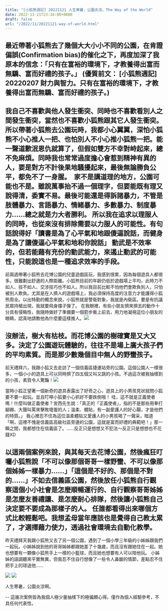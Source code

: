 ```yaml
---
title: "[小狐熊週記] 20221121 人生寒暑，公園炎涼。The Way of the World"
date: 2022-11-21T23:34:00+0800
draft: false
url: "/2022/11/20221121-way-of-world.html"
---
```


最近帶著小狐熊去了幾個大大小小不同的公園，在肯證偏誤(Confirmation bias)的催化之下，再度加深了我原本的信念：「只有在富裕的環境下，才教養得出富而無驕、富而好禮的孩子。」
(優質前文： [小狐熊週記] 20220207 財力與智力。只有在富裕的環境下，才教養得出富而無驕、富而好禮的孩子。)
--

我自己不喜歡與他人發生衝突、同時也不喜歡看別人之間發生衝突，當然也不喜歡小狐熊跟其它人發生衝突。
所以帶著小狐熊去公園玩時，我都小心翼翼，深怕小狐熊不小心推人一把、也怕別人不小心推小狐熊一把。能一聲道歉泯恩仇就算了，但假如雙方不幸對峙起來，總不免麻煩。同時我也常常過度擔心會惹到精神有異的人，要是對方不計後果地騷擾起來，最後無論勝負公平，都免不了一身腥。 
家不是講道理的地方，公園可能也不是。雖說萬事抬不過一個理字，但要能既有理又說得清，委實不易。最後可能還是得訴諸暴力，不管是肢體暴力、言語暴力、情緒暴力、多數暴力、制度暴力……總之就是力大者勝利。
所以我在追求以理服人的同時，也從來沒有排除需要以力服人的可能性。有句話說得好「讀書是為了心平氣和地跟傻逼說話，而健身是為了讓傻逼心平氣和地和你說話」
動武是不效率的，但若能藉有充份的動武能力，來遏止動武的可能性，只能說這也是一種追求效率的手段。
--
前兩週帶著小狐熊去花博公園的兒童遊戲區玩，我感到很累，因為每個遊具人都很多。很難劃出舒適的人際距離。小狐熊目前的年齡仍低於遊戲場上平均，此時力不如人、技不如人、交涉技巧也不如人。所以我目前比較不怕他們會欺負別人，只怕被別人欺負。尤其是在人擠人的遊戲場上，我必須保持高度的注意力才能護得小狐熊周全。以出特勤的概念來說，小狐熊就是警衛對象，我就是內衛區。要是有抗議民眾持槍出現，我就要飛身擋子彈了。
在我眼裡，有些小朋友擠來擠去的動作十分具有侵略性，我隨時做好了準備要一個箭步衝上前去，用力地凝視這位小朋友的眼睛，認真地請教他為什麼要這樣推人。![](https://blogger.googleusercontent.com/img/b/R29vZ2xl/AVvXsEj1ZDPzQpkHnPti_a7TU206xjRMZb_1MiSWzXY4PIVG0IvdGnRDEXkie7QlOKAwQFsF9VF5PLN4-yI6khwpy-NeDt8HyxPSDT-skw6C1MGuyUWl1H1dKiWn316HGxagJS4GDjX-Ln1hmPxls5EuezbkSmC7g_hHWegCYNWOZ9ntlTMVsmUlzhf5Zs3x/s320/image.png)

沒辦法，樹大有枯枝。而花博公園的樹確實是又大又多。決定了公園遊玩體驗的，往往不是場上廣大孩子們的平均素質。而是那少數幾個目中無人的野蠻孩子。
--
前天禮拜六，我跟小狐又去走訪了一個信義區捷運站旁的公園。這個公園人一樣很多，一個小小的遊具上可以同時擠了四五個又叫又跳的小孩。不過這次被我抽樣到的小孩，素質令人驚豔！![](https://blogger.googleusercontent.com/img/b/R29vZ2xl/AVvXsEjI-jSAXg0MqflzdC9H0szYXf2kUv2GsEVRQSIszh16sn8OG5HqqIrLhbZYxmjkhxj2kPpzwK23YlllTAKnpE0eifRuyOjt8AEry-WWvo0ZrLJ8AHVYyybGqZg55yqR-oyLbl3Wi03WRqHXE1TvS_Qk1qrrUNdnfp1PjqD1O3qH8hB_F-opbR3lVKKp/s320/image.png)

當時小狐正望著一個新奇的遊具表露出了好奇之心，遊具上的小男孩見狀就問小狐要不要一起玩。並且叮嚀小狐要小心抓好不要跌倒哦！
哇，這不就是正義使者嗎！什麼叫做正義使者？宮西先生說：「真正的「正義使者」，指的不是那些用拳打腳踢、大聲叫罵來擊敗壞蛋的人；溫柔、體貼，有一副愛護人的好心腸，才是他們的特質。」
我心裡忍不住為這位溫柔體貼又愛護人的小男孩喝了一聲采，暗道「啊，這裡不愧是信義區高級社區旁邊的公園，這就是富而好禮的典範吧！」那一瞬之間，我都想住在信義區了。……反正只是想想又不犯法～反正只是想想也不花錢XD

以這兩個案例來說，與其每天去花博公園，然後瘋狂叮囑小狐熊說「不可以像那個哥哥一樣野蠻、不可以像那個姊姊一樣暴力……」「這個是不好的、那個是不對的……」不如去信義區公園，然後放任小狐熊自行觀察這個小小社會是怎麼順暢運行的、自行觀察哥哥姊姊是怎麼友善禮讓、是怎麼耐心排隊，然後讓小狐熊自己決定要不要成為那樣子的人。
任誰都看得出來哪個方式比較輕鬆吧。我想孟母當年應該也是覺得自己教太累了，才選擇藉力使力，透過社會環境去自動化教學。
--
昨天禮拜天我跟小狐熊又去了另一個公園，遇到了一個小學三年級的小姊姊跟我們一起玩。小姊姊說到他的哥哥姊姊都跟她差了十幾歲，而且沒有跟她住在一起。她也想要有一顆像小狐熊手上一樣的小籃球，而且她也想要有人可以陪他玩。
小姊姊的語調聽來平實無異，但我忍不住自行想像了一些令人鼻酸的情節，差點忍不住把手上的球送他……



![](https://blogger.googleusercontent.com/img/b/R29vZ2xl/AVvXsEiztWjeodaUCEiAxeMneSBuj45H2egB53ufiX9iKw-4tqkQTjpi_JEcR0R4Y6s36Dc8Mp1sTlHmYPL5kop-G8N58TJiEDNX-GcwQkDZFDRYW3-K4UJAigjUwh-rnQJDAtOjpIWRRdPJVPQO1EiZYbZOxaAJZT4OLWNTQ3U4InfqKoP378zFHdwRnrLi/s320/image.png)
![](https://blogger.googleusercontent.com/img/b/R29vZ2xl/AVvXsEiiMPH70zDLsMtu2XRQmjKuJic-E9ypmhanIJZmsO-9qd63cs_8k-TpnjkIbmE5DiF2UATiz0kvz9KaQ_EHUSauOQUFSrL9NJxOkugnhRBgv_MPwXtKjqjzpxwZvbNm0NLPm-40O9Bd6oay9h1q69GpctRBxumC_x8NbmVOW5NrYt2JEgb80Hcvc4P8/s320/PXL_20221120_091346112.jpg)




人生寒暑，公園炎涼啊。

--
這幾次案例皆為我個人極少量抽樣下的極偏頗心得。僅作為個人經驗參考，不具任何代表性。
